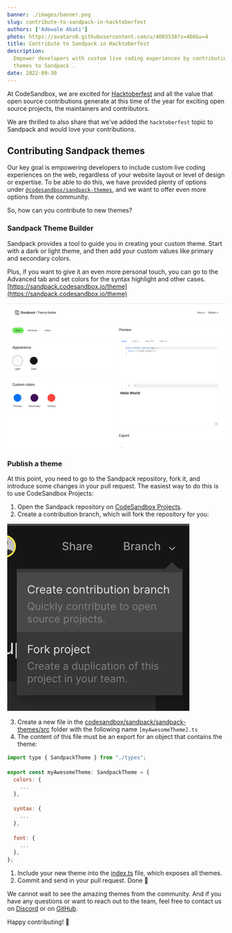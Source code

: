 ```yaml
---
banner: ./images/banner.png
slug: contribute-to-sandpack-in-hacktoberfest
authors: ['Adewale Abati']
photo: https://avatars0.githubusercontent.com/u/4003538?s=460&v=4
title: Contribute to Sandpack in Hacktoberfest
description:
  Empower developers with custom live coding experiences by contributing new
  themes to Sandpack .
date: 2022-09-30
---
```


At CodeSandbox, we are excited for [Hacktoberfest](https://hacktoberfest.com/) and all the value that open
source contributions generate at this time of the year for exciting open source
projects, the maintainers and contributors.

We are thrilled to also share that we’ve added the `hacktoberfest` topic to
Sandpack and would love your contributions.

## Contributing Sandpack themes

Our key goal is empowering developers to include custom live coding experiences
on the web, regardless of your website layout or level of design or expertise.
To be able to do this, we have provided plenty of options under
[`@codesandbox/sandpack-themes`](https://sandpack.codesandbox.io/docs/getting-started/themes), and we want to offer even more options from the
community.

So, how can you contribute to new themes?

### **Sandpack Theme Builder**

Sandpack provides a tool to guide you in creating your custom theme. Start with
a dark or light theme, and then add your custom values like primary and
secondary colors.

Plus, if you want to give it an even more personal touch, you can go to the
Advanced tab and set colors for the syntax highlight and other cases.
[https://sandpack.codesandbox.io/theme](https://sandpack.codesandbox.io/theme)

![sandpack-theme-builder.gif](./images/sandpack-theme-builder.gif)

### **Publish a theme**

At this point, you need to go to the Sandpack repository, fork it, and introduce
some changes in your pull request. The easiest way to do this is to use
CodeSandbox Projects:

1. Open the Sandpack repository on
   [CodeSandbox Projects](https://codesandbox.io/p/github/codesandbox/sandpack/main?file=%2FREADME.md).
2. Create a contribution branch, which will fork the repository for you:

![Contribution branch](./images/contribution-branch.png)

3. Create a new file in
   the [codesandbox/sandpack/sandpack-themes/src](https://github.com/codesandbox/sandpack/tree/main/sandpack-themes/src) folder
   with the following name `[myAwesomeTheme].ts`
4. The content of this file must be an export for an object that contains the
   theme:

```js
import type { SandpackTheme } from "./types";

export const myAwesomeTheme: SandpackTheme = {
  colors: {
    ...
  },

  syntax: {
    ...
  },

  font: {
    ...
  },
};

```

1. Include your new theme into
   the [index.ts](https://github.com/codesandbox/sandpack/blob/main/sandpack-themes/src/index.ts)
   file, which exposes all themes.
2. Commit and send in your pull request. Done 🚀

We cannot wait to see the amazing themes from the community. And if you have any
questions or want to reach out to the team, feel free to contact us on
[Discord](https://discord.gg/C6vfhW3H6e) or on
[GitHub](https://github.com/codesandbox/sandpack/issues).

Happy contributing! 🎉

